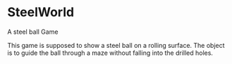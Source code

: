 # SteelWorld
A steel ball Game

This game is supposed to show a steel ball on a rolling surface. 
The object is to guide the ball through a maze without falling into the drilled holes.
